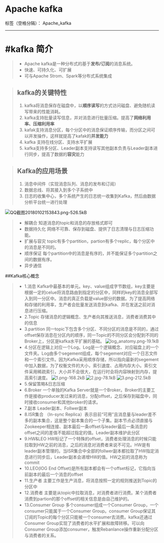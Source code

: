 ﻿# Apache kafka

标签（空格分隔）： Apache_kafka

---
#kafka 简介
=========

>* Apache kafka是一种分布式的基于**发布/订阅**的消息系统。
>* 快速、可持久化、可扩展
>* 可与Apache Strom、Spark等分布式系统集成

> ## kafka的关键特性
> 1.   kafka将消息保存在磁盘中，以**顺序读写**的方式访问磁盘、避免随机读写带来的性能消耗。
> 2.   kafka支持批量读写信息，并对消息进行批量压缩。提高了**网络利用率、压缩利用率**
> 3.   kafak支持消息分区，每个分区中的消息保证顺序传输，而分区之间可以并发操作，这样就提高了kafak的**并发能力**
>4.    kafka 支持在线分区、支持水平扩展
>5.    kafka支持多分区、Leader副本支持读写其他副本负责与Leader副本进行同步，提高了数据的**容灾**能力

>## Kafka的应用场景
>1. 消息中间件（实现消息队列、消息的发布和订阅）
>2. 数据总线、将其接入到多个子系统中
>3. 日志的收集中心，多个系统产生的日志统一收集到Kafka，然后由数据分析平台统一进行处理

![QQ截图20180102153843.png-526.5kB][1]

>* 解耦合   知道消息的topic和消息的存放格式即可
>* 数据持久化 网络不可靠、保存到磁盘、提供了日志清理与日志压缩功能。
>* 扩展与容灾 topic有多个partition，partion有多个replic，每个分区中的消息是不同的。
>* 顺序保证 每个partition中的消息是有序的，并不能保证多个partition之间的数据有序。
>* 异步通信

##Kafka核心概念
>*    1.消息 Kafka中最基本的单元。key、value组成字节数组，key主要是根据一定的celue将消息路由到指定的分区中，同样的key的消息全部写入到同一分区中。消息的真正负载是value部分的数据。为了提高网络和存储的利用率，生产者会批量发送消息到kafka、并在发送之前对消息进行压缩。
>*    2.Topic 存储消息的逻辑概念、生产者向其推送消息，消费者消费其中的信息
>*    3.partition 同一topic下包含多个分区、不同分区的消息是不同的，通过offset保存消息在分区内的顺序，同一Topic的不同分区会分配到不同的Broker上，分区是kafka水平扩展的基础。
![log_anatomy.png-19.1kB][2]
>*    4.分区在逻辑上对应一个Log。Log是一个逻辑概念、对应磁盘上的一个文件夹。Log由多个segement组成，每个segement对应一个日志文件和一个索引文件。因为Kafka采用顺序存储，所以指向最新的segement中加入数据，为了权衡文件的大小，索引速度、占用内存大小。索引文件采用稀疏索引，大小并不会很大，在运行时会将内容映射到内存，提高索引速度。
![1.png-168.2kB][3]
![2.jpg-78.1kB][4]
![3.png-212.5kB][5]
>*    5.保留策略&日志压缩 
>*    6.Broker 一个单独的Kafka Server就是一个Broker。Broker的主要工作是接收producer发过来的消息，分配offset，之后保存到磁盘中，同时接收consumer和其他broker的请求。
>*    7.副本 Leader副本、Follwer副本
>*    8.ISR集合 （In-sync Replica）表示目前“可用”且消息量与leader差不多的副本集合，这是整个副本集合的一个子集。副本节点必须直接与Zookeeper相连接、副本最后一条offset与leader最后一条消息的offset之间的差值不能超过指定的值。Leader副本维护此分区
>*    9.HW&LEO HW标记了一个特殊的offset，消费者处理消息的时候只能拉取到HW之前的消息，之后的消息对消费者来说不可见。HW是有leader副本管理的。当ISR集合中全部的follwer副本都拉取了HW指定消息进行同步后，Leader副本会递增HW的值。HW之前的消息称为commit
>*    10.LEO(lOG End Offset)是所有副本都会有一个offset标记，它指向当前副本的最后一个消息的offset
>*    11.生产者 主要工作是生产消息，将消息按照一定的规则推送到Topic的分区中
>*    12.消费者 主要是从topic中拉取消息，对消费者进行消费。某个消费者消费到partion的那个offset的相关信息是由自己维护的。
>*    13.Consumer Group 多个consumer组成一个Consumer Group，一个consumer只能属于一个Consumer Group。consumer Group保证其订阅的Topic的每个分区只能被一个consumer去消费。kafka还通过Consumer Group实现了消费者的水平扩展和故障转移。可以向Consumer Group添加consumer，触发Rebanlance操作重新分配分区与消费者的关系。


  [1]: http://static.zybuluo.com/chaohan/3pnvwhgorwnto2nghhb1330x/QQ%E6%88%AA%E5%9B%BE20180102153843.png
  [2]: http://static.zybuluo.com/chaohan/zqanmfv7uu8lv06rn86t39cw/log_anatomy.png
  [3]: http://static.zybuluo.com/chaohan/muljy12t6gr4cta6mo6emowx/1.png
  [4]: http://static.zybuluo.com/chaohan/9zbap57ylr9ou41hv5d0i8og/2.jpg
  [5]: http://static.zybuluo.com/chaohan/o0h95ffrq9k8i5a062jteqqn/3.png